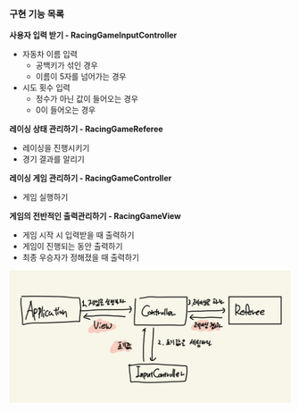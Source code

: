
### 구현 기능 목록

**사용자 입력 받기 - RacingGameInputController**

- 자동차 이름 입력
    - 공백키가 섞인 경우
    - 이름이 5자를 넘어가는 경우
- 시도 횟수 입력
    - 정수가 아닌 값이 들어오는 경우
    - 0이 들어오는 경우

**레이싱 상태 관리하기 - RacingGameReferee**

- 레이싱을 진행시키기
- 경기 결과를 알리기

**레이싱 게임 관리하기 - RacingGameController**

- 게임 실행하기

**게임의 전반적인 출력관리하기 - RacingGameView**

- 게임 시작 시 입력받을 때 출력하기
- 게임이 진행되는 동안 출력하기
- 최종 우승자가 정해졌을 때 출력하기

![](Diagram.png)
